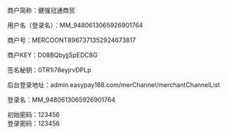 商户简称：健强冠通商贸


用户名（登录名）：MM_9480613065926901764 


商户号：MERCOONT8967371352924673817  

商户KEY：D08BQbyjjSpEDC8G  

签名秘钥：0TR1i78eyjrvDPLp  
 





后台登录地址：admin.easypay188.com/merChannel/merchantChannelList  

登录名：MM_9480613065926901764   

初始密码：123456  
登录密码：123456  
